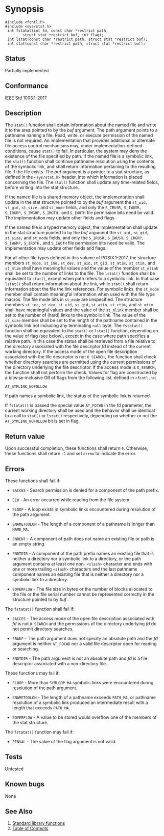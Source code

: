 # Synopsis 
`#include <fcntl.h>`</br>
`#include <sys/stat.h>`</br>
` int fstatat(int fd, const char *restrict path,`</br>
`        struct stat *restrict buf, int flag);`</br>
` int lstat(const char *restrict path, struct stat *restrict buf);`</br>
` int stat(const char *restrict path, struct stat *restrict buf);`</br>

## Status
Partially implemented
## Conformance
IEEE Std 1003.1-2017
## Description


The `stat()` function shall obtain information about the named file and write it to the area pointed to by the _buf_
argument. The path argument points to a pathname naming a file. Read, write, or execute permission of the named file is not
required. An implementation that provides additional or alternate file access control mechanisms may, under implementation-defined
conditions, cause `stat()` to fail. In particular, the system may deny the existence of the file specified by path.
If the named file is a symbolic link, the `stat()` function shall continue pathname resolution using the contents of the
symbolic link, and shall return information pertaining to the resulting file if the file exists.
The _buf_ argument is a pointer to a stat structure, as defined in the `<sys/stat.h>` header, into which information is placed concerning the file.
The `stat()` function shall update any time-related fields, before writing into the stat structure.

If the named file is a shared memory object, the implementation shall update in the stat structure pointed to by the
_buf_ argument the `st_uid,` `st_gid,` `st_size,` and `st_mode` fields, and only the `S_IRUSR,` `S_IWUSR,`
`S_IRGRP,` `S_IWGRP,` `S_IROTH,` and `S_IWOTH` file permission bits need be valid. The implementation may update other fields and flags.

If the named file is a typed memory object, the implementation shall update in the stat structure pointed to by the
_buf_ argument the `st_uid,` `st_gid,` `st_size,` and `st_mode` fields, and only the `S_IRUSR,` `S_IWUSR,`
`S_IRGRP,` `S_IWGRP,` `S_IROTH,` and `S_IWOTH` file permission bits need be valid. The implementation may update other fields and flags.

For all other file types defined in this volume of POSIX.1-2017, the structure members `st_mode,` `st_ino,`
`st_dev,` `st_uid,` `st_gid,` `st_atim,` `st_ctim,` and `st_mtim` shall have meaningful values and
the value of the member `st_nlink` shall be set to the number of links to the file.
The `lstat()` function shall be equivalent to `stat()`, except when path refers to a symbolic link. In that
case `lstat()` shall return information about the link, while `stat()` shall return information about the file the link
references.
For symbolic links, the `st_mode` member shall contain meaningful information when used with the file type macros. The file
mode bits in `st_mode` are unspecified. The structure members `st_ino,` `st_dev,` `st_uid,` `st_gid,`
`st_atim,` `st_ctim,` and `st_mtim` shall have meaningful values and the value of the `st_nlink` member shall
be set to the number of (hard) links to the symbolic link. The value of the `st_size` member shall be set to the length of the
pathname contained in the symbolic link not including any terminating `null` byte.
The `fstatat()` function shall be equivalent to the `stat()` or `lstat()` function, depending on the value of
flag (see below), except in the case where path specifies a relative path. In this case the status shall be retrieved
from a file relative to the directory associated with the file descriptor _fd_ instead of the current working directory. If
the access mode of the open file description associated with the file descriptor is not `O_SEARCH,` the function shall check whether
directory searches are permitted using the current permissions of the directory underlying the file descriptor. If the access mode
is `O_SEARCH,` the function shall not perform the check.
Values for flag are constructed by a bitwise-inclusive OR of flags from the following list, defined in `<fcntl.h>`:

`AT_SYMLINK_NOFOLLOW`

If path names a symbolic link, the status of the symbolic link is returned.

If `fstatat()` is passed the special value `AT_FDCWD` in the fd parameter, the current working directory shall be used
and the behavior shall be identical to a call to `stat()` or `lstat()` respectively, depending on whether or not the
`AT_SYMLINK_NOFOLLOW` bit is set in flag.


## Return value


Upon successful completion, these functions shall return `0`. Otherwise, these functions shall return `-1` and set `errno` to
indicate the error.


## Errors


These functions shall fail if:


 * `EACCES` - Search permission is denied for a component of the path prefix.

 * `EIO` - An error occurred while reading from the file system.

 * `ELOOP` - A loop exists in symbolic links encountered during resolution of the path argument.

 * `ENAMETOOLON` - The length of a component of a pathname is longer than `NAME_MA`.

 * `ENOENT` - A component of path does not name an existing file or path is an empty string.

 * `ENOTDIR` - A component of the path prefix names an existing file that is neither a directory nor a symbolic link to a directory, or the
path argument contains at least one non- `<slash>` character and ends with one or more trailing `<slash>` characters
and the last pathname component names an existing file that is neither a directory nor a symbolic link to a directory.

 * `EOVERFLOW` - The file size in bytes or the number of blocks allocated to the file or the file serial number cannot be represented correctly
in the structure pointed to by _buf_.

The `fstatat()` function shall fail if:


 * `EACCES` - The access mode of the open file description associated with _fd_ is not `O_SEARCH` and the permissions of the directory
underlying _fd_ do not permit directory searches.

 * `EBADF` - The path argument does not specify an absolute path and the _fd_ argument is neither `AT_FDCWD` nor a valid file
descriptor open for reading or searching.

 * `ENOTDIR` - The path argument is not an absolute path and _fd_ is a file descriptor associated with a non-directory file.

These functions may fail if:


 * `ELOOP` - More than `SYMLOOP_MA` symbolic links were encountered during resolution of the path argument.

 * `ENAMETOOLON` - 
The length of a pathname exceeds `PATH_MA`, or pathname resolution of a symbolic link produced an intermediate result with a
length that exceeds `PATH_MA`.

 * `EOVERFLOW` - A value to be stored would overflow one of the members of the stat structure.


The `fstatat()` function may fail if:


 * `EINVAL` - The value of the flag argument is not valid.



## Tests

Untested

## Known bugs

None

## See Also 
1. [Standard library functions](../README.md)
2. [Table of Contents](../../../README.md)
